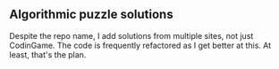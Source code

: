 ## Algorithmic puzzle solutions

Despite the repo name, I add solutions from multiple sites, not just CodinGame. The code is frequently refactored
as I get better at this. At least, that's the plan.